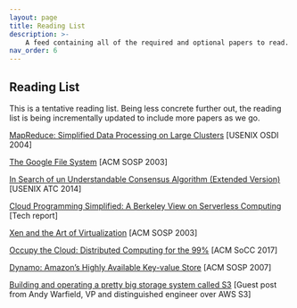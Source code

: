 ```yaml
---
layout: page
title: Reading List
description: >-
    A feed containing all of the required and optional papers to read.
nav_order: 6
---
```


## Reading List

This is a tentative reading list. Being less concrete further out,
the reading list is being incrementally updated to include more
papers as we go. 

[MapReduce: Simplified Data Processing on Large Clusters](https://www.usenix.org/conference/osdi-04/mapreduce-simplified-data-processing-large-clusters) [USENIX OSDI 2004]

[The Google File System](https://static.googleusercontent.com/media/research.google.com/en//archive/gfs-sosp2003.pdf) [ACM SOSP 2003]

[In Search of un Understandable Consensus Algorithm (Extended Version)](https://raft.github.io/raft.pdf) [USENIX ATC 2014]

[Cloud Programming Simplified: A Berkeley View on Serverless Computing](https://www2.eecs.berkeley.edu/Pubs/TechRpts/2019/EECS-2019-3.pdf) [Tech report]

[Xen and the Art of Virtualization](https://www.cl.cam.ac.uk/research/srg/netos/papers/2003-xensosp.pdf) [ACM SOSP 2003]

[Occupy the Cloud: Distributed Computing for the 99%](https://arxiv.org/pdf/1702.04024.pdf) [ACM SoCC 2017]

[Dynamo: Amazon’s Highly Available Key-value Store](https://www.amazon.science/publications/dynamo-amazons-highly-available-key-value-store) [ACM SOSP 2007]

[Building and operating a pretty big storage system called S3](https://www.allthingsdistributed.com/2023/07/building-and-operating-a-pretty-big-storage-system.html) [Guest post from Andy Warfield, VP and distinguished engineer over AWS S3]


